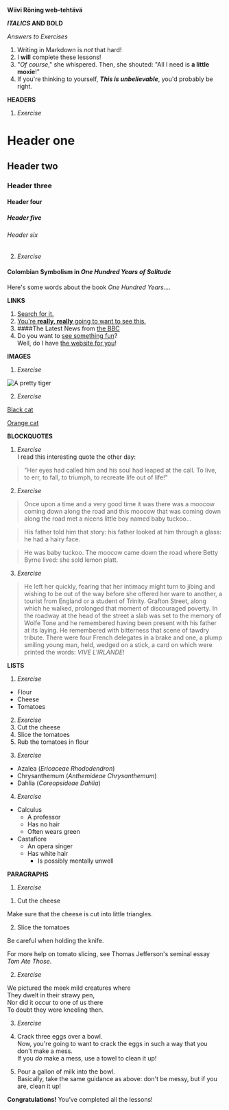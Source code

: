 **Wiivi Röning web-tehtävä** 
>
**_ITALICS_ AND BOLD** 
>
_Answers to Exercises_
1. Writing in Markdown is _not_ that hard!
2. I **will** complete these lessons!
3. "_Of course_," she whispered. Then, she shouted: "All I need is **a little moxie**!"
4. If you're thinking to yourself, **_This is unbelievable_**, you'd probably be right.

**HEADERS**   
>
1. _Exercise_
# Header one
## Header two
### Header three
#### Header four
##### Header five
###### Header six
2. _Exercise_  
#### Colombian Symbolism in _One Hundred Years of Solitude_
Here's some words about the book _One Hundred Years..._.


**LINKS**  
1. [Search for it.](http://www.gooogle.com)
2. [You're **really, really** going to want to see this.](http://www.dailykitten.com)  
3. ####The Latest News from [the BBC](http://www.bbc.com/news)  
5. Do you want to [see something fun][a fun place]?  
Well, do I have [the website for you][another fun place]!

[a fun place]: http://www.zombo.com
[another fun place]: http://www.stumbleupon.com

**IMAGES**
1. _Exercise_   





![A pretty tiger](https://upload.wikimedia.org/wikipedia/commons/5/56/Tiger.50.jpg)








2. _Exercise_
>
[Black cat][Black]

[Orange cat][Orange]

[Black]: https://upload.wikimedia.org/wikipedia/commons/a/a3/81_INF_DIV_SSI.jpg
[Orange]: http://icons.iconarchive.com/icons/google/noto-emoji-animals-nature/256/22221-cat-icon.png


**BLOCKQUOTES**

1. _Exercise_  
I read this interesting quote the other day:

>"Her eyes had called him and his soul had leaped at the call. To live, to err, to fall, to triumph, to recreate life out of life!"


2. _Exercise_
>Once upon a time and a very good time it was there was a moocow coming down along the road and this moocow that was coming down along the road met a nicens little boy named baby tuckoo...

>His father told him that story: his father looked at him through a glass: he had a hairy face.

>He was baby tuckoo. The moocow came down the road where Betty Byrne lived: she sold lemon platt.


3. _Exercise_
>He left her quickly, fearing that her intimacy might turn to jibing and wishing to be out of the way before she offered her ware to another, a tourist from England or a student of Trinity. Grafton Street, along which he walked, prolonged that moment of discouraged poverty. In the roadway at the head of the street a slab was set to the memory of Wolfe Tone and he remembered having been present with his father at its laying. He remembered with bitterness that scene of tawdry tribute. There were four French delegates in a brake and one, a plump smiling young man, held, wedged on a stick, a card on which were printed the words: _VIVE L'IRLANDE_!
>
**LISTS**
 
1. _Exercise_
* Flour
* Cheese
* Tomatoes

2. _Exercise_ 
1. Cut the cheese
2. Slice the tomatoes
3. Rub the tomatoes in flour
>
3. _Exercise_
* Azalea (_Ericaceae Rhododendron_)
* Chrysanthemum (_Anthemideae Chrysanthemum_)
* Dahlia (_Coreopsideae Dahlia_)
>
4. _Exercise_
* Calculus
  * A professor
  * Has no hair
  * Often wears green
* Castafiore
  * An opera singer
  * Has white hair
    * Is possibly mentally unwell
   
**PARAGRAPHS**

1. _Exercise_
> 
  1. Cut the cheese 

  Make sure that the cheese is cut into little triangles.

2. Slice the tomatoes

  Be careful when holding the knife.
   
  For more help on tomato slicing, see Thomas Jefferson's      seminal essay _Tom Ate Those_.

  
2. _Exercise_

We pictured the meek mild creatures where  
They dwelt in their strawy pen,  
Nor did it occur to one of us there  
To doubt they were kneeling then.

3. _Exercise_


 1. Crack three eggs over a bowl.  
Now, you're going to want to crack the eggs in such a way that you don't make a mess.   
 If you _do_ make a mess, use a towel to clean it up!

2. Pour a gallon of milk into the bowl.  
 Basically, take the same guidance as above: don't be messy, but if you are, clean it up!


**Congratulations!**
You’ve completed all the lessons!
